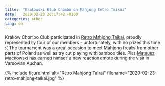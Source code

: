```yaml
---
title:  "Krakowski Klub Chombo on Mahjong Retro Taikai"
date:   2020-02-23 20:17:42 +0100
categories: other
lang: en
---
```


Kraków Chombo Club participated in [Retro Mahjong Taikai](https://www.facebook.com/events/481089152552189/), proudly represented by four of our members - unfortunately, with no prizes this time :( The tournament was a great occasion to meet Mahjong freaks from other parts of Poland as well as try out playing with bamboo tiles. Plus [Mateusz Maćkowski](https://www.facebook.com/m4txpl) has earned himself a new reaction emote during the visit in Varsovian Auchan.

{% include figure.html alt="Retro Mahjong Taikai" filename="2020-02-23-retro-mahjong-taikai.jpg" %}
